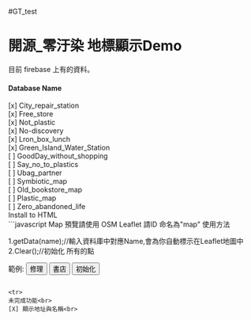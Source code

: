 #GT_test

<h1>開源_零汙染 地標顯示Demo</h1>
<tr>
  
目前 firebase 上有的資料。<br>

<h4>Database Name</h4>
[x] City_repair_station<br>
[x] Free_store<br>
[x] Not_plastic<br>
[x] No-discovery<br>
[x] Lron_box_lunch<br>
[x] Green_Island_Water_Station<br>
[ ] GoodDay_without_shopping<br>
[ ] Say_no_to_plastics<br>
[ ] Ubag_partner<br>
[ ] Symbiotic_map<br>
[ ] Old_bookstore_map<br>
[ ] Plastic_map<br>
[ ] Zero_abandoned_life<br>

<tr>
Install to HTML<br>
```javascript
  <script src="https://www.gstatic.com/firebasejs/5.7.0/firebase-app.js"></script>
  <script src="https://www.gstatic.com/firebasejs/5.7.0/firebase-database.js"></script>
  <script src="http://127.0.0.1/openPointData.js"></script>
Map 預覽請使用 OSM Leaflet
請ID 命名為"map"

<tr>
使用方法


1.getData(name);//輸入資料庫中對應Name,會為你自動標示在Leaflet地圖中
2.Clear();//初始化 所有的點

範例:
  <button type="button" onclick="getData('City_repair_station')" name="button">修理</button>
  <button type="button" onclick="getData('Free_store')" name="button">書店</button>
  <button type="button" onclick="Clear()" name="button">初始化</button>
```

<tr>
未完成功能<br>
[X] 顯示地址與名稱<br>

